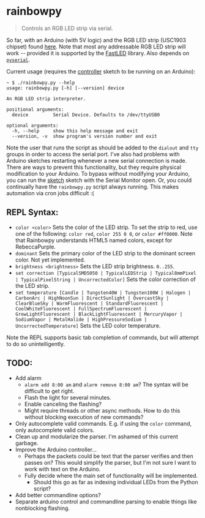 # rainbowpy
> Controls an RGB LED strip via serial.

So far, with an Arduino (with 5V logic) and the RGB LED strip (USC1903 chipset) found [here](https://moderndevice.com/product/serial-rgb-led-strips-ucs1903/). Note that most any addressable RGB LED strip will work -- provided it is supported by the [FastLED](https://github.com/FastLED/FastLED) library. Also depends on [`pyserial`](https://github.com/pyserial/pyserial).

Current usage (requires the [controller](controller) sketch to be running on an Arduino):

```
~ $ ./rainbowpy.py --help
usage: rainbowpy.py [-h] [--version] device

An RGB LED strip interpreter.

positional arguments:
  device         Serial Device. Defaults to /dev/ttyUSB0

optional arguments:
  -h, --help     show this help message and exit
  --version, -v  show program's version number and exit
```

Note the user that runs the script as should be added to the `dialout` and `tty` groups in order to access the serial port. I've also had problems with Arduino sketches restarting whenever a new serial connection is made. There are ways to prevent this functionality, but they require physical modification to your Arduino. To bypass without modifying your Arduino, you can run the [sketch](controller) sketch with the Serial Monitor open. Or, you could continually have the `rainbowpy.py` script always running. This makes automation via cron jobs difficult :(

## REPL Syntax:

* `color <color>` Sets the color of the LED strip. To set the strip to red, use one of the following: `color red`, `color 255 0 0`, or `color #ff0000`. Note that Rainbowpy understands HTML5 named colors, except for RebeccaPurple.
* `dominant` Sets the primary color of the LED strip to the dominant screen color. Not yet implemented.
* `brightness <brightness>` Sets the LED strip brightness. `0..255`.
* `set correction [TypicalSMD5050 | TypicalLEDStrip | Typical8mmPixel | TypicalPixelString | UncorrectedColor]` Sets the color correction of the LED strip.
* `set temperature [Candle | Tungsten40W | Tungsten100W | Halogen | CarbonArc | HighNoonSun | DirectSunlight | OvercastSky | ClearBlueSky | WarmFluorescent | StandardFluorescent | CoolWhiteFluorescent | FullSpectrumFluorescent | GrowLightFluorescent | BlackLightFluorescent | MercuryVapor | SodiumVapor | MetalHalide | HighPressureSodium | UncorrectedTemperature]` Sets the LED color temperature.

Note the REPL supports basic tab completion of commands, but will attempt to do so unintelligently.

## TODO:
* Add alarm
    - `alarm add 8:00 am` and `alarm remove 8:00 am`? The syntax will be difficult to get right.
    - Flash the light for several minutes.
    - Enable canceling the flashing?
    - Might require threads or other async methods. How to do this without blocking execution of new commands?
* Only autocomplete valid commands. E.g. if using the `color` command, only autocomplete valid colors.
* Clean up and modularize the parser. I'm ashamed of this current garbage.
* Improve the Arduino controller...
    - Perhaps the packets could be text that the parser verifies and then passes on? This would simplify the parser, but I'm not sure I want to work with text on the Arduino.
    - Fully decide where the main set of functionality will be implemented.
        * Should this go as far as indexing individual LEDs from the Python script?
* Add better commandline options?
* Separate arduino control and commandline parsing to enable things like nonblocking flashing.
